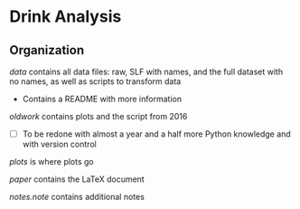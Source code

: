 # Drink Analysis

## Organization
*data* contains all data files: raw, SLF with names, and the full dataset with no names, as well as scripts to transform data
  * Contains a README with more information

*oldwork* contains plots and the script from 2016
  * [ ] To be redone with almost a year and a half more Python knowledge and with version control

*plots* is where plots go

*paper* contains the LaTeX document

*notes.note* contains additional notes

